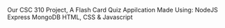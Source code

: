 Our CSC 310 Project, A Flash Card Quiz Appilcation
Made Using:
NodeJS
Express
MongoDB
HTML, CSS & Javascript
